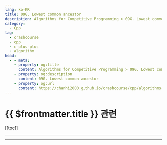 ```yaml
---
lang: ko-KR
title: 09G. Lowest common ancestor
description: Algorithms for Competitive Programming > 09G. Lowest common ancestor
category:
  - Cpp
tag: 
  - crashcourse
  - cpp
  - c-plus-plus
  - algorithm
head:
  - - meta:
    - property: og:title
      content: Algorithms for Competitive Programming > 09G. Lowest common ancestor
    - property: og:description
      content: 09G. Lowest common ancestor
    - property: og:url
      content: https://chanhi2000.github.io/crashcourse/cpp/algorithms-for-competitive-programming/09-graphs/09G.html
---
```


# {{ $frontmatter.title }} 관련

[[toc]]

---

---
